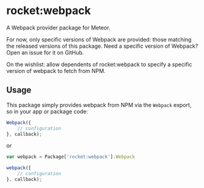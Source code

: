 rocket:webpack
==============

A Webpack provider package for Meteor.

For now, only specific versions of Webpack are provided: those matching the
released versions of this package. Need a specific version of Webpack? Open an
issue for it on GitHub.

On the wishlist: allow dependents of rocket:webpack to specify a specific
version of webpack to fetch from NPM.

Usage
-----

This package simply provides webpack from NPM via the `Webpack` export, so in
your app or package code:

```js
Webpack({
    // configuration
}, callback);
```
or

```js
var webpack = Package['rocket:webpack'].Webpack

webpack({
    // configuration
}, callback);
```
